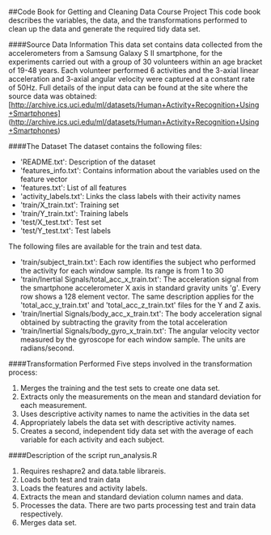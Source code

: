 ##Code Book for Getting and Cleaning Data Course Project
This code book describes the variables, the data, and the transformations performed to clean up the data and generate the required tidy data set.

####Source Data Information
This data set contains data collected from the accelerometers from a Samsung Galaxy S II smartphone, for the experiments carried out with a group of 30 volunteers within an age bracket of 19-48 years. Each volunteer performed 6 activities and the 3-axial linear acceleration and 3-axial angular velocity were captured at a constant rate of 50Hz. Full details of the input data can be found at the site where the source data was obtained:
[http://archive.ics.uci.edu/ml/datasets/Human+Activity+Recognition+Using+Smartphones] (http://archive.ics.uci.edu/ml/datasets/Human+Activity+Recognition+Using+Smartphones)

####The Dataset
The dataset contains the following files:
* 'README.txt': Description of the dataset
* 'features_info.txt': Contains information about the variables used on the feature vector
* 'features.txt': List of all features
* 'activity_labels.txt': Links the class labels with their activity names
* 'train/X_train.txt': Training set
* 'train/Y_train.txt': Training labels
* 'test/X_test.txt': Test set
* 'test/Y_test.txt': Test labels

The following files are available for the train and test data. 
* 'train/subject_train.txt': Each row identifies the subject who performed the activity for each window sample. Its range is from 1 to 30
* 'train/Inertial Signals/total_acc_x_train.txt': The acceleration signal from the smartphone accelerometer X axis in standard gravity units 'g'. Every row shows a 128 element vector. The same description applies for the 'total_acc_y_train.txt' and 'total_acc_z_train.txt' files for the Y and Z axis.
* 'train/Inertial Signals/body_acc_x_train.txt': The body acceleration signal obtained by subtracting the gravity from the total acceleration
* 'train/Inertial Signals/body_gyro_x_train.txt': The angular velocity vector measured by the gyroscope for each window sample. The units are radians/second.

####Transformation Performed
Five steps involved in the transformation process:

1. Merges the training and the test sets to create one data set.
2. Extracts only the measurements on the mean and standard deviation for each measurement.
3. Uses descriptive activity names to name the activities in the data set
4. Appropriately labels the data set with descriptive activity names.
5. Creates a second, independent tidy data set with the average of each variable for each activity and each subject.

####Description of the script run_analysis.R

1. Requires reshapre2 and data.table librareis.
2. Loads both test and train data
3. Loads the features and activity labels.
4. Extracts the mean and standard deviation column names and data.
5. Processes the data. There are two parts processing test and train data respectively.
6. Merges data set.
